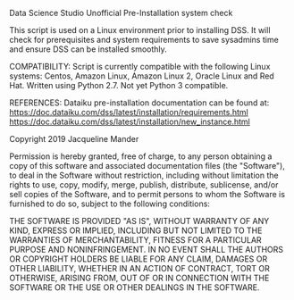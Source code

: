 Data Science Studio Unofficial Pre-Installation system check

This script is used on a Linux environment prior to installing DSS. It will check for prerequisites and system requirements to save sysadmins time and ensure DSS can be installed smoothly.

COMPATIBILITY: Script is currently compatible with the following Linux systems: Centos, Amazon Linux, Amazon Linux 2, Oracle Linux and Red Hat. Written using Python 2.7. Not yet Python 3 compatible.

REFERENCES: 
Dataiku pre-installation documentation can be found at: 
https://doc.dataiku.com/dss/latest/installation/requirements.html 
https://doc.dataiku.com/dss/latest/installation/new_instance.html

Copyright 2019 Jacqueline Mander

Permission is hereby granted, free of charge, to any person obtaining a copy of this software and associated documentation files (the "Software"), to deal in the Software without restriction, including without limitation the rights to use, copy, modify, merge, publish, distribute, sublicense, and/or sell copies of the Software, and to permit persons to whom the Software is furnished to do so, subject to the following conditions:

THE SOFTWARE IS PROVIDED "AS IS", WITHOUT WARRANTY OF ANY KIND, EXPRESS OR IMPLIED, INCLUDING BUT NOT LIMITED TO THE WARRANTIES OF MERCHANTABILITY, FITNESS FOR A PARTICULAR PURPOSE AND NONINFRINGEMENT. IN NO EVENT SHALL THE AUTHORS OR COPYRIGHT HOLDERS BE LIABLE FOR ANY CLAIM, DAMAGES OR OTHER LIABILITY, WHETHER IN AN ACTION OF CONTRACT, TORT OR OTHERWISE, ARISING FROM, OUT OF OR IN CONNECTION WITH THE SOFTWARE OR THE USE OR OTHER DEALINGS IN THE SOFTWARE.

